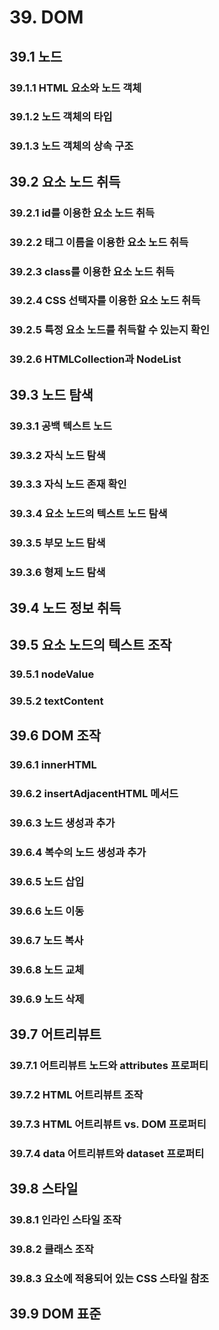 # 39. DOM
## 39.1 노드
### 39.1.1 HTML 요소와 노드 객체
### 39.1.2 노드 객체의 타입
### 39.1.3 노드 객체의 상속 구조
## 39.2 요소 노드 취득
### 39.2.1 id를 이용한 요소 노드 취득
### 39.2.2 태그 이름을 이용한 요소 노드 취득
### 39.2.3 class를 이용한 요소 노드 취득
### 39.2.4 CSS 선택자를 이용한 요소 노드 취득
### 39.2.5 특정 요소 노드를 취득할 수 있는지 확인
### 39.2.6 HTMLCollection과 NodeList
## 39.3 노드 탐색
### 39.3.1 공백 텍스트 노드
### 39.3.2 자식 노드 탐색
### 39.3.3 자식 노드 존재 확인
### 39.3.4 요소 노드의 텍스트 노드 탐색
### 39.3.5 부모 노드 탐색
### 39.3.6 형제 노드 탐색
## 39.4 노드 정보 취득
## 39.5 요소 노드의 텍스트 조작
### 39.5.1 nodeValue
### 39.5.2 textContent
## 39.6 DOM 조작
### 39.6.1 innerHTML
### 39.6.2 insertAdjacentHTML 메서드
### 39.6.3 노드 생성과 추가
### 39.6.4 복수의 노드 생성과 추가
### 39.6.5 노드 삽입
### 39.6.6 노드 이동
### 39.6.7 노드 복사
### 39.6.8 노드 교체
### 39.6.9 노드 삭제
## 39.7 어트리뷰트
### 39.7.1 어트리뷰트 노드와 attributes 프로퍼티
### 39.7.2 HTML 어트리뷰트 조작
### 39.7.3 HTML 어트리뷰트 vs. DOM 프로퍼티
### 39.7.4 data 어트리뷰트와 dataset 프로퍼티
## 39.8 스타일
### 39.8.1 인라인 스타일 조작
### 39.8.2 클래스 조작
### 39.8.3 요소에 적용되어 있는 CSS 스타일 참조
## 39.9 DOM 표준


